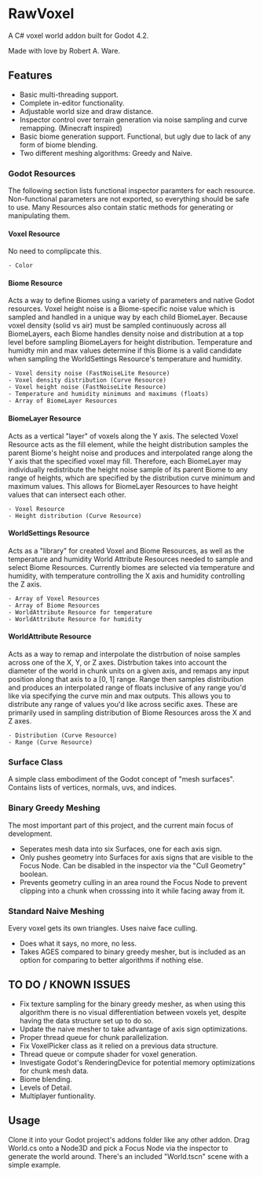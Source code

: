 # RawVoxel
A C# voxel world addon built for Godot 4.2.

Made with love by Robert A. Ware.

## Features

- Basic multi-threading support.
- Complete in-editor functionality.
- Adjustable world size and draw distance.
- Inspector control over terrain generation via noise sampling and curve remapping. (Minecraft inspired)
- Basic biome generation support. Functional, but ugly due to lack of any form of biome blending.
- Two different meshing algorithms: Greedy and Naive.

### Godot Resources

The following section lists functional inspector paramters for each resource. Non-functional parameters are not exported, so everything should be safe to use.
Many Resources also contain static methods for generating or manipulating them.

#### Voxel Resource
    
No need to complipcate this.

    - Color

#### Biome Resource
    
Acts a way to define Biomes using a variety of parameters and native Godot resources. Voxel height noise is a Biome-specific noise value which is sampled and handled in a unique way by each child BiomeLayer. Because voxel density (solid vs air) must be sampled continuously across all BiomeLayers, each Biome handles density noise and distribution at a top level before sampling BiomeLayers for height distribution. Temperature and humidty min and max values determine if this Biome is a valid candidate when sampling the WorldSettings Resource's temperature and humidity.

    - Voxel density noise (FastNoiseLite Resource)
    - Voxel density distribution (Curve Resource)
    - Voxel height noise (FastNoiseLite Resource)
    - Temperature and humidity minimums and maximums (floats)
    - Array of BiomeLayer Resources

#### BiomeLayer Resource
    
Acts as a vertical "layer" of voxels along the Y axis. The selected Voxel Resource acts as the fill element, while the height distribution samples the parent Biome's height noise and produces and interpolated range along the Y axis that the specified voxel may fill. Therefore, each BiomeLayer may individually redistribute the height noise sample of its parent Biome to any range of heights, which are specified by the distribution curve minimum and maximum values. This allows for BiomeLayer Resources to have height values that can intersect each other.

    - Voxel Resource
    - Height distribution (Curve Resource)

#### WorldSettings Resource
    
Acts as a "library" for created Voxel and Biome Resources, as well as the temperature and humidity World Attribute Resources needed to sample and select Biome Resources. Currently biomes are selected via temperature and humidity, with temperature controlling the X axis and humidity controlling the Z axis.

    - Array of Voxel Resources
    - Array of Biome Resources
    - WorldAttribute Resource for temperature
    - WorldAttribute Resource for humidity

#### WorldAttribute Resource
    
Acts as a way to remap and interpolate the distrbution of noise samples across one of the X, Y, or Z axes. Distrbution takes into account the diameter of the world in chunk units on a given axis, and remaps any input position along that axis to a [0, 1] range. Range then samples distribution and produces an interpolated range of floats inclusive of any range you'd like via specifying the curve min and max outputs. This allows you to distribute any range of values you'd like across secific axes. These are primarily used in sampling distribution of Biome Resources aross the X and Z axes.

    - Distribution (Curve Resource)
    - Range (Curve Resource)

### Surface Class

A simple class embodiment of the Godot concept of "mesh surfaces". Contains lists of vertices, normals, uvs, and indices.

### Binary Greedy Meshing
    
The most important part of this project, and the current main focus of development.

- Seperates mesh data into six Surfaces, one for each axis sign.
- Only pushes geometry into Surfaces for axis signs that are visible to the Focus Node. Can be disabled in the inspector via the "Cull Geometry" boolean.
- Prevents geometry culling in an area round the Focus Node to prevent clipping into a chunk when crosssing into it while facing away from it.

### Standard Naive Meshing

Every voxel gets its own triangles. Uses naive face culling.

- Does what it says, no more, no less.
- Takes AGES compared to binary greedy mesher, but is included as an option for comparing to better algorithms if nothing else.

## TO DO / KNOWN ISSUES

- Fix texture sampling for the binary greedy mesher, as when using this algorithm there is no visual differentiation between voxels yet, despite having the data structure set up to do so.
- Update the naive mesher to take advantage of axis sign optimizations.
- Proper thread queue for chunk parallelization.
- Fix VoxelPicker class as it relied on a previous data structure.
- Thread queue or compute shader for voxel generation.
- Investigate Godot's RenderingDevice for potential memory optimizations for chunk mesh data.
- Biome blending.
- Levels of Detail.
- Multiplayer funtionality.

## Usage

Clone it into your Godot project's addons folder like any other addon.
Drag World.cs onto a Node3D and pick a Focus Node via the inspector to generate the world around. There's an included "World.tscn" scene with a simple example.
